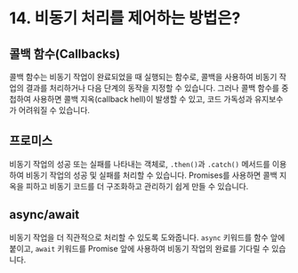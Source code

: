 # 14. 비동기 처리를 제어하는 방법은?

## 콜백 함수(Callbacks)

콜백 함수는 비동기 작업이 완료되었을 때 실행되는 함수로, 
콜백을 사용하여 비동기 작업의 결과를 처리하거나 다음 단계의 동작을 지정할 수 있습니다.
그러나 콜백 함수를 중첩하여 사용하면 
콜백 지옥(callback hell)이 발생할 수 있고, 코드 가독성과 유지보수가 어려워질 수 있습니다.

## 프로미스

비동기 작업의 성공 또는 실패를 나타내는 객체로, `.then()`과 `.catch()` 메서드를 이용하여 비동기 작업의 성공 및 실패를 처리할 수 있습니다.
Promises를 사용하면 콜백 지옥을 피하고 비동기 코드를 더 구조화하고 관리하기 쉽게 만들 수 있습니다.

## async/await

비동기 작업을 더 직관적으로 처리할 수 있도록 도와줍니다.
`async` 키워드를 함수 앞에 붙이고, `await` 키워드를 Promise 앞에 사용하여 비동기 작업의 완료를 기다릴 수 있습니다.